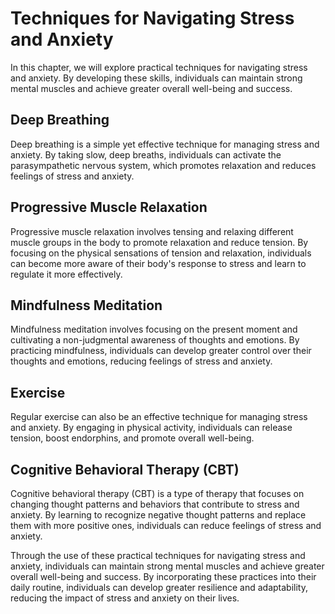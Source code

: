 Techniques for Navigating Stress and Anxiety
======================================================================================

In this chapter, we will explore practical techniques for navigating stress and anxiety. By developing these skills, individuals can maintain strong mental muscles and achieve greater overall well-being and success.

Deep Breathing
--------------

Deep breathing is a simple yet effective technique for managing stress and anxiety. By taking slow, deep breaths, individuals can activate the parasympathetic nervous system, which promotes relaxation and reduces feelings of stress and anxiety.

Progressive Muscle Relaxation
-----------------------------

Progressive muscle relaxation involves tensing and relaxing different muscle groups in the body to promote relaxation and reduce tension. By focusing on the physical sensations of tension and relaxation, individuals can become more aware of their body's response to stress and learn to regulate it more effectively.

Mindfulness Meditation
----------------------

Mindfulness meditation involves focusing on the present moment and cultivating a non-judgmental awareness of thoughts and emotions. By practicing mindfulness, individuals can develop greater control over their thoughts and emotions, reducing feelings of stress and anxiety.

Exercise
--------

Regular exercise can also be an effective technique for managing stress and anxiety. By engaging in physical activity, individuals can release tension, boost endorphins, and promote overall well-being.

Cognitive Behavioral Therapy (CBT)
----------------------------------

Cognitive behavioral therapy (CBT) is a type of therapy that focuses on changing thought patterns and behaviors that contribute to stress and anxiety. By learning to recognize negative thought patterns and replace them with more positive ones, individuals can reduce feelings of stress and anxiety.

Through the use of these practical techniques for navigating stress and anxiety, individuals can maintain strong mental muscles and achieve greater overall well-being and success. By incorporating these practices into their daily routine, individuals can develop greater resilience and adaptability, reducing the impact of stress and anxiety on their lives.

